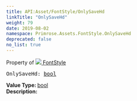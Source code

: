 ```yaml
---
title: API:Asset/FontStyle/OnlySaveHd
linkTitle: "OnlySaveHd"
weight: 79
date: 2019-08-02
namespace: Primrose.Assets.FontStyle.OnlySaveHd
deprecated: false
no_list: true
---
```

Property of <a href="/docs/api-reference/Class/FontStyle"><img src="/icons/silk/default.png"/>&nbsp;FontStyle</a>
<pre class="method-declaration">
OnlySaveHd: <a class="type" href="/docs/api-reference/System/Primitives#boolean">bool</a></pre>
<b>Value Type: </b>
<a class="type" href="/docs/api-reference/System/Primitives#boolean">bool</a>
<br/>
<b>Description: </b>